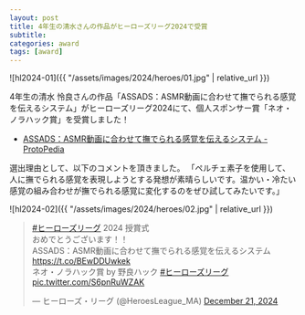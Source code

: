 ```yaml
---
layout: post
title: 4年生の清水さんの作品がヒーローズリーグ2024で受賞
subtitle: 
categories: award
tags: [award]
---
```

![hl2024-01]({{ "/assets/images/2024/heroes/01.jpg" | relative_url }})

4年生の清水 怜良さんの作品「ASSADS：ASMR動画に合わせて撫でられる感覚を伝えるシステム」がヒーローズリーグ2024にて、個人スポンサー賞「ネオ・ノラハック賞」を受賞しました！

- [ASSADS：ASMR動画に合わせて撫でられる感覚を伝えるシステム - ProtoPedia](https://protopedia.net/prototype/6164)

選出理由として、以下のコメントを頂きました。
「ペルチェ素子を使用して、人に撫でられる感覚を表現しようとする発想が素晴らしいです。温かい・冷たい感覚の組み合わせが撫でられる感覚に変化するのをぜひ試してみたいです。」

![hl2024-02]({{ "/assets/images/2024/heroes/02.jpg" | relative_url }})

<blockquote class="twitter-tweet"><p lang="ja" dir="ltr"><a href="https://twitter.com/hashtag/%E3%83%92%E3%83%BC%E3%83%AD%E3%83%BC%E3%82%BA%E3%83%AA%E3%83%BC%E3%82%B0?src=hash&amp;ref_src=twsrc%5Etfw">#ヒーローズリーグ</a> 2024 授賞式<br>おめでとうございます！！<br>ASSADS：ASMR動画に合わせて撫でられる感覚を伝えるシステム<a href="https://t.co/BEwDDUwkek">https://t.co/BEwDDUwkek</a><br>ネオ・ノラハック賞 by 野良ハック <a href="https://twitter.com/hashtag/%E3%83%92%E3%83%BC%E3%83%AD%E3%83%BC%E3%82%BA%E3%83%AA%E3%83%BC%E3%82%B0?src=hash&amp;ref_src=twsrc%5Etfw">#ヒーローズリーグ</a> <a href="https://t.co/S6pnRuWZAK">pic.twitter.com/S6pnRuWZAK</a></p>&mdash; ヒーローズ・リーグ (@HeroesLeague_MA) <a href="https://twitter.com/HeroesLeague_MA/status/1870393668596859125?ref_src=twsrc%5Etfw">December 21, 2024</a></blockquote> <script async src="https://platform.twitter.com/widgets.js" charset="utf-8"></script>